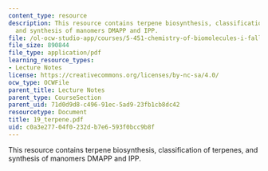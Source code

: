 ```yaml
---
content_type: resource
description: This resource contains terpene biosynthesis, classification of terpenes,
  and synthesis of manomers DMAPP and IPP.
file: /ol-ocw-studio-app/courses/5-451-chemistry-of-biomolecules-i-fall-2005/c0a3e27704f0232db7e6593f0bcc9b8f_19_terpene.pdf
file_size: 890844
file_type: application/pdf
learning_resource_types:
- Lecture Notes
license: https://creativecommons.org/licenses/by-nc-sa/4.0/
ocw_type: OCWFile
parent_title: Lecture Notes
parent_type: CourseSection
parent_uid: 71d0d9d8-c496-91ec-5ad9-23fb1cb8dc42
resourcetype: Document
title: 19_terpene.pdf
uid: c0a3e277-04f0-232d-b7e6-593f0bcc9b8f
---
```

This resource contains terpene biosynthesis, classification of terpenes, and synthesis of manomers DMAPP and IPP.